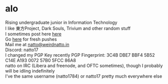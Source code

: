 # alo
Rising undergraduate junior in Information Technology\
I like 東方Project, Dark Souls, Trivium and other random stuff\
I sometimes post here [here](https://weirdnatto.in)\
Go [here](https://git.weirdnatto.in/natto1784) for fresh pushes\
Mail me at [natto@weirdnatto.in](mailto:natto@weirdnatto.in)\
Discord: natto17\
I changed my PGP Key recently
PGP Fingerprint: 3C4B DBE7 BBF4 5B52 C14E A193 0072 57B0 5FCC 86A8\
natto on IRC (Libera and freenode, and OFTC sometimes), though I probably will be idling indefinitely\
I've the same username (natto1784) or natto17 pretty much everywhere else
